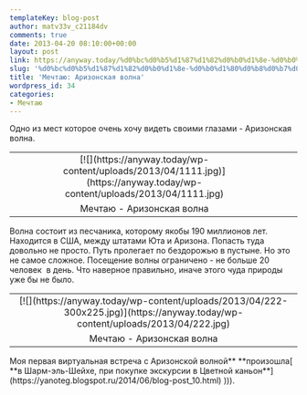 ```yaml
---
templateKey: blog-post
author: matv33v_c21184dv
comments: true
date: 2013-04-20 08:10:00+00:00
layout: post
link: https://anyway.today/%d0%bc%d0%b5%d1%87%d1%82%d0%b0%d1%8e-%d0%b0%d1%80%d0%b8%d0%b7%d0%be%d0%bd%d1%81%d0%ba%d0%b0%d1%8f-%d0%b2%d0%be%d0%bb%d0%bd%d0%b0/
slug: '%d0%bc%d0%b5%d1%87%d1%82%d0%b0%d1%8e-%d0%b0%d1%80%d0%b8%d0%b7%d0%be%d0%bd%d1%81%d0%ba%d0%b0%d1%8f-%d0%b2%d0%be%d0%bb%d0%bd%d0%b0'
title: 'Мечтаю: Аризонская волна'
wordpress_id: 34
categories:
- Мечтаю
---
```


Одно из мест которое очень хочу видеть своими глазами - Аризонская волна.
<table cellpadding="0" style="margin-left: auto; margin-right: auto; text-align: center;" cellspacing="0" align="center" >
<tbody >
<tr >

<td style="text-align: center;" >[![](https://anyway.today/wp-content/uploads/2013/04/1111.jpg)](https://anyway.today/wp-content/uploads/2013/04/1111.jpg)
</td>
</tr>
<tr >

<td style="text-align: center;" >Мечтаю - Аризонская волна
</td>

<td style="text-align: center;" >
</td>

<td style="text-align: center;" >
</td>
</tr>
</tbody>
</table>
Волна состоит из песчаника, которому якобы 190 миллионов лет. Находится в США, между штатами Юта и Аризона. Попасть туда довольно не просто. Путь пролегает по бездорожью в пустыне. Но это не самое сложное. Посещение волны ограничено - не больше 20 человек  в день. Что наверное правильно, иначе этого чуда природы уже бы не было.
<table cellpadding="0" style="margin-left: auto; margin-right: auto; text-align: center;" cellspacing="0" align="center" >
<tbody >
<tr >

<td style="text-align: center;" >[![](https://anyway.today/wp-content/uploads/2013/04/222-300x225.jpg)](https://anyway.today/wp-content/uploads/2013/04/222.jpg)
</td>
</tr>
<tr >

<td style="text-align: center;" >Мечтаю - Аризонская волна
</td>
</tr>
</tbody>
</table>
Моя первая виртуальная встреча с Аризонской волной** **произошла[ **в Шарм-эль-Шейхе, при покупке экскурсии в Цветной каньон**](https://yanoteg.blogspot.ru/2014/06/blog-post_10.html) ))).


